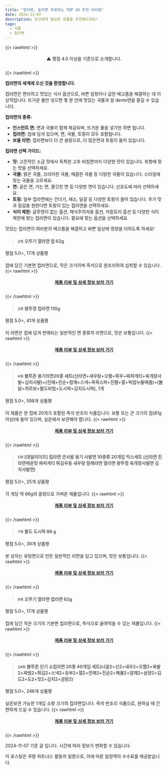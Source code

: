 ```yaml
---
title: "컵라면, 놓치면 후회하는 TOP 10 추천 아이템"
date: 2024-11-07
description: 당신에게 필요한 상품을 추천해드려요!
tags:
  - 식품
  - 컵라면
---
```

{{< rawhtml >}}<div class="toc" style="text-align: center; height: 50px; line-height: 2;">  <p>⚠️ 평점 4.0 이상을 기준으로 소개합니다.<br></p></div> {{< /rawhtml >}}

**컵라면의 세계에 오신 것을 환영합니다.**

컵라면은 편리하고 맛있는 식사 옵션으로, 바쁜 일정이나 급한 배고픔을 해결하는 데 이상적입니다. 뜨거운 물만 넣으면 몇 분 안에 맛있는 국물과 알 dente면을 즐길 수 있습니다.

**컵라면의 종류:**

* **인스턴트 면:** 면과 국물이 함께 제공되며, 뜨거운 물을 넣기만 하면 됩니다.
* **컵라면:** 컵에 담겨 있으며, 면, 국물, 토핑이 모두 포함됩니다.
* **보울 라면:** 컵라면보다 더 큰 용량으로, 더 많은면과 토핑이 들어 있습니다.

**컵라면 선택 가이드:**

* **맛:** 고전적인 소금 맛에서 독특한 고추 비빔면까지 다양한 맛이 있습니다. 취향에 맞는 맛을 선택하세요.
* **국물:** 맑은 국물, 크리미한 국물, 매콤한 국물 등 다양한 국물이 있습니다. 스타일에 맞는 국물을 고르세요.
* **면:** 굵은 면, 가는 면, 쫄깃한 면 등 다양한 면이 있습니다. 선호도에 따라 선택하세요.
* **토핑:** 일부 컵라면에는 건더기, 채소, 달걀 등 다양한 토핑이 들어 있습니다. 추가 맛과 질감을 원한다면 토핑이 있는 컵라면을 선택하세요.
* **식이 제한:** 글루텐이 없는 옵션, 채식주의자용 옵션, 저칼로리 옵션 등 다양한 식이 제한에 맞는 컵라면이 있습니다. 필요에 맞는 옵션을 선택하세요.

맛있는 컵라면이 여러분의 배고픔을 해결하고 바쁜 일상에 영양을 더하도록 하세요!


>#### `2위` 오뚜기 열라면 컵 62g
평점 5.0⭐, 17개 상품평

컵에 담긴 기본면 컵라면으로, 작은 크기이며 즉석으로 완조리하여 섭취할 수 있습니다.
{{< rawhtml >}}<div class="toc" style="text-align: center; height: 50px; line-height: 2;"><p><b><a href="https://link.coupang.com/re/AFFSDP?lptag=AF5033054&pageKey=250016&itemId=15418469263&vendorItemId=3037379869&traceid=V0-153-e17cc3003a30944c&requestid=20241107102507051157305074&token=31850C%7CMIXED">제품 리뷰 및 상세 정보 보러 가기</a></b><br></p> </div>{{< /rawhtml >}}

>#### `3위` 왕뚜껑 컵라면 110g
평점 5.0⭐, 41개 상품평

이 라면은 컵에 담겨 판매되는 일반적인 면 종류의 라면으로, 맛은 보통입니다.
{{< rawhtml >}}<div class="toc" style="text-align: center; height: 50px; line-height: 2;"><p><b><a href="https://link.coupang.com/re/AFFSDP?lptag=AF5033054&pageKey=6225007107&itemId=12478479761&vendorItemId=3001028450&traceid=V0-153-b6ef488887456815&requestid=20241107102507051157305074&token=31850C%7CMIXED">제품 리뷰 및 상세 정보 보러 가기</a></b><br></p> </div>{{< /rawhtml >}}

>#### `4위` 블루존 용기라면20종 세트(신라면+새우탕+오짬+튀우+짜파게티+육개장사발+김치사발)+(진매+진순+참깨+스낵+콕콕스파+진짬+열+빅컵누들매콤)+(불닭+까르보+팔도비빔+도시락+김치도시락), 1개
평점 5.0⭐, 598개 상품평

이 제품은 한 컵에 20개가 포함된 즉석 반조리 식품입니다. 보통 또는 큰 크기의 컵(81g 이상)에 들어 있으며, 실온에서 보관해야 합니다.
{{< rawhtml >}}<div class="toc" style="text-align: center; height: 50px; line-height: 2;"><p><b><a href="https://link.coupang.com/re/AFFSDP?lptag=AF5033054&pageKey=7714480811&itemId=20687584615&vendorItemId=86810203440&traceid=V0-153-0583e9036dd6a34c&clickBeacon=1f532970-9ca7-11ef-b321-6576fe092ced%7E3&requestid=20241107102507051157305074&token=31850C%7CMIXED">제품 리뷰 및 상세 정보 보러 가기</a></b><br></p> </div>{{< /rawhtml >}}

>#### `5위` [데일리이츠] 컵라면 큰사발 용기 사발면 10종류 20개입 믹스세트 (신라면 진라면매운맛 짜파게티 튀김우동 새우탕 참깨라면 열라면 왕뚜껑 육개장사발면 김치사발면)
평점 5.0⭐, 25개 상품평

각 개당 약 66g의 중량으로 가벼운 제품입니다.
{{< rawhtml >}}<div class="toc" style="text-align: center; height: 50px; line-height: 2;"><p><b><a href="https://link.coupang.com/re/AFFSDP?lptag=AF5033054&pageKey=7951133782&itemId=21946160119&vendorItemId=88993995421&traceid=V0-153-65f90c74ca7e4733&requestid=20241107102507051157305074&token=31850C%7CMIXED">제품 리뷰 및 상세 정보 보러 가기</a></b><br></p> </div>{{< /rawhtml >}}

>#### `7위` 팔도 도시락 86 g
평점 5.0⭐, 39개 상품평

본 상자는 유탕면으로 만든 일반적인 라면을 담고 있으며, 맛은 보통입니다.
{{< rawhtml >}}<div class="toc" style="text-align: center; height: 50px; line-height: 2;"><p><b><a href="https://link.coupang.com/re/AFFSDP?lptag=AF5033054&pageKey=21183056&itemId=19443450632&vendorItemId=86554418422&traceid=V0-153-86e92c01c22ebdf7&requestid=20241107102507051157305074&token=31850C%7CMIXED">제품 리뷰 및 상세 정보 보러 가기</a></b><br></p> </div>{{< /rawhtml >}}

>#### `9위` 오뚜기 열라면 컵라면 62g
평점 5.0⭐, 17개 상품평

컵에 담긴 작은 크기의 기본면 컵라면으로, 즉석으로 끓여먹을 수 있는 제품입니다.
{{< rawhtml >}}<div class="toc" style="text-align: center; height: 50px; line-height: 2;"><p><b><a href="https://link.coupang.com/re/AFFSDP?lptag=AF5033054&pageKey=250016&itemId=17905184359&vendorItemId=86533231103&traceid=V0-153-e17cc3003a30944c&requestid=20241107102507051157305074&token=31850C%7CMIXED">제품 리뷰 및 상세 정보 보러 가기</a></b><br></p> </div>{{< /rawhtml >}}

>#### `10위` 블루존 인기 소컵라면 20종 40개입 세트(너굴2+신2+새우2+오짬2+육발2+짜범2+튀김2+스낵2+유부2+열2+진매2+진순2+해물2+참깨2+삼양2+김도2+도2+맛2+김치2+곰탕2)
평점 5.0⭐, 246개 상품평

실온보관 가능한 1개입 소량 크기의 컵라면입니다. 즉석 반조리 식품으로, 원하실 때 간편하게 드실 수 있습니다.
{{< rawhtml >}}<div class="toc" style="text-align: center; height: 50px; line-height: 2;"><p><b><a href="https://link.coupang.com/re/AFFSDP?lptag=AF5033054&pageKey=8289287679&itemId=20157728436&vendorItemId=87250343859&traceid=V0-153-6061772c009ac0a5&clickBeacon=1f532970-9ca7-11ef-a41b-cf00aa973549%7E3&requestid=20241107102507051157305074&token=31850C%7CMIXED">제품 리뷰 및 상세 정보 보러 가기</a></b><br></p> </div>{{< /rawhtml >}}


2024-11-07 기준 글 입니다.
시간에 따라 정보가 변화할 수 있습니다.

이 포스팅은 쿠팡 파트너스 활동의 일환으로, 이에 따른 일정액의 수수료를 제공받습니다.